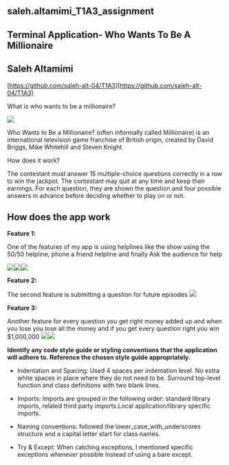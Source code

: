 ## saleh.altamimi_T1A3_assignment

## Terminal Application- Who Wants To Be A Millionaire

## Saleh Altamimi

[https://github.com/saleh-alt-04/T1A3](https://github.com/saleh-alt-04/T1A3)


What is who wants to be a millionaire?

**![](https://lh4.googleusercontent.com/nB9cfGJjyq8BhWPeqqGbUIxxI_BmKRNVJ0F4fhD8j4zFpJsu_ceefNYdgfxfR07ZxgIjqDjh03zvxH6JNruCdo1POWo9QUeiYj8EV-6M4kTJJocFQT9Ousf6t6K9CUvn2XgjZ6sd4JdXJNaUwDrprUXMEENHmHZjiIgWT38XjHlDdjm41o3q_-tuxSgZLQX7=s2048)**

Who Wants to Be a Millionaire? (often informally called Millionaire) is an international television game franchise of British origin, created by David Briggs, Mike Whitehill and Steven Knight

How does it work?

The contestant must answer 15 multiple-choice questions correctly in a row to win the jackpot. The contestant may quit at any time and keep their earnings. For each question, they are shown the question and four possible answers in advance before deciding whether to play on or not.

## How does the app work
**Feature 1:**

One of the features of my app is using helplines like the show using the 50/50 helpline, phone a friend helpline and finally Ask the audience for help

**![](https://lh6.googleusercontent.com/DU1mMTTYU0jBcYAbKw8rRR0rBGLxhnWWApxvkPHBQu7GBOmYpcxm-dTUR6K2xh2gES4eCzbGy9ePvYb0Sr2vwk0MRNaIBSmVFiwdFFUdXBEj2OuiLATH4DWr5e1kQ3DDRJMG_sDmhK1N4UVplbmSTc0spdy3Ai863tNIEQOJODYDTSTNdJiXNl48jfRQWc9Z=s2048)![](https://lh6.googleusercontent.com/sGGSf8H4LYuCWQh_9dBuFF5UN6asyFUa65_6zfOSO_fP2iOhthGP7ynGCigc2w00CqmPPIcnACsOL1CvsgqKh6tWR2hY83t7UyB6v7mW4vII_47x76XK90ZK4S9yBRBDA4R8JI3iZEQyFguTH3ovJem1-x8-o1M-sHbAUOWMZkQMH7WrVJjSHyXLxHuJtWts=s2048)![](https://lh5.googleusercontent.com/Ybpn2RL-F4WezJ8EwnhsxiMNg5SVuDGRZ2CQilpN9F2IlAIDZs2dn95TqjSsuZ_9gTCYtlT4VIURwiK_CIBvDBQWiYBT7_nVRzJuoLeQM6L1PIRMuhctlP4qG7vbp_QFtyE81fPc_pPFGIv-6N-qvsipXgt9FkJZLUfvbFwqRMP-jm09zB9l6Ec8b3TmojzG=s2048)**

   
**Feature 2:**

The second feature is submitting a question for future episodes
**![](https://lh4.googleusercontent.com/pqJDp5YwwsOD73O_GpjSGCXYP_KzXiBVVSzzvS7BjBSK_ge00-SqIogBrBoJxUgccvt9LUpuE7Hu5j5O_1yDnlRGImtmNBKRHT31gSGDuVNi4XOlNlwrofpSGAbnEbtRM5dT3uiAqRjGYMUuOUmPnOBndTpWmHxTFcZWkhx6IPlodZq5tkStzNnE1w6ykQOa=s2048)**

       
**Feature 3:**

Another feature for every question you get right money added up and when you lose you lose all the money and if you get every question right you win $1,000,000
**![](https://lh6.googleusercontent.com/oMxXY6vEq5O-8Fik_zqpHtjURIlurT6Ib6wqux9TBaxn38tvL1bvWAt07hvbKfsxrR_5XCcw0LOmCCNN8iy82lqvrQ27nEb6O_KeSaHIpvqbs2vVJR5xb5tztWSYpWBi5vuMF9a_TiqpSmXmBBRERoDk0GAF8537-E3fnZBqCweOsl1EOFM31bZFgGFnrRjF=s2048)**![](https://lh4.googleusercontent.com/5hc9I8svw0iEbSTiExxw4keZxFt9GSLVEm6K5fOinwfu35uYdyOQPkIxMIzkZYyPROdFlqoRW33mDTzoXR8bx93PrDtHhk776MRiVDvewN2XhrxaTsLGVerhDa8ZevTchtZSerm1je7NCTQ6-lij2A0d7ek7Mt3L704LXu-EsIy8jlZGZutPggUaCtBAEb8T=s2048)


**Identify any code style guide or styling conventions that the application will adhere to. Reference the chosen style guide appropriately.**
 -   Indentation and Spacing: Used 4 spaces per indentation level. No extra white spaces in place where they do not need to be. Surround top-level function and class definitions with two blank lines.
    

    
 -   Imports: Imports are grouped in the following order: standard library imports, related third party imports.Local application/library specific imports.
    
 -   Naming conventions: followed the lower_case_with_underscores structure and a capital letter start for class names.
    
 -   Try & Except: When catching exceptions, I mentioned specific exceptions whenever possible instead of using a bare except.
   

   
